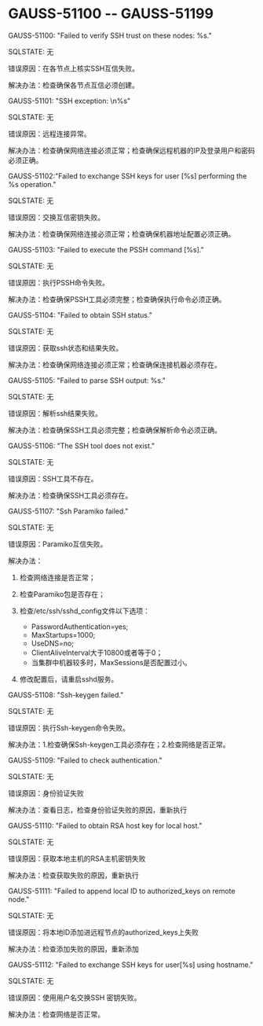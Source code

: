 # GAUSS-51100 -- GAUSS-51199

GAUSS-51100: "Failed to verify SSH trust on these nodes: %s."

SQLSTATE: 无

错误原因：在各节点上核实SSH互信失败。

解决办法：检查确保各节点互信必须创建。

GAUSS-51101: "SSH exception: \\n%s"

SQLSTATE: 无

错误原因：远程连接异常。

解决办法：检查确保网络连接必须正常；检查确保远程机器的IP及登录用户和密码必须正确。

GAUSS-51102:"Failed to exchange SSH keys for user \[%s\] performing the %s operation."

SQLSTATE: 无

错误原因：交换互信密钥失败。

解决办法：检查确保网络连接必须正常；检查确保机器地址配置必须正确。

GAUSS-51103: "Failed to execute the PSSH command \[%s\]."

SQLSTATE: 无

错误原因：执行PSSH命令失败。

解决办法：检查确保PSSH工具必须完整；检查确保执行命令必须正确。

GAUSS-51104: "Failed to obtain SSH status."

SQLSTATE: 无

错误原因：获取ssh状态和结果失败。

解决办法：检查确保网络连接必须正常；检查确保连接机器必须存在。

GAUSS-51105: "Failed to parse SSH output: %s."

SQLSTATE: 无

错误原因：解析ssh结果失败。

解决办法：检查确保SSH工具必须完整；检查确保解析命令必须正确。

GAUSS-51106: "The SSH tool does not exist."

SQLSTATE: 无

错误原因：SSH工具不存在。

解决办法：检查确保SSH工具必须存在。

GAUSS-51107: "Ssh Paramiko failed."

SQLSTATE: 无

错误原因：Paramiko互信失败。

解决办法：

1.  检查网络连接是否正常；
2.  检查Paramiko包是否存在；
3.  检查/etc/ssh/sshd\_config文件以下选项：
    -   PasswordAuthentication=yes;
    -   MaxStartups=1000;
    -   UseDNS=no;
    -   ClientAliveInterval大于10800或者等于0；
    -   当集群中机器较多时，MaxSessions是否配置过小。

4.  修改配置后，请重启sshd服务。

GAUSS-51108: "Ssh-keygen failed."

SQLSTATE: 无

错误原因：执行Ssh-keygen命令失败。

解决办法：1.检查确保Ssh-keygen工具必须存在；2.检查网络是否正常。

GAUSS-51109: "Failed to check authentication."

SQLSTATE: 无

错误原因：身份验证失败

解决办法：查看日志，检查身份验证失败的原因，重新执行

GAUSS-51110: "Failed to obtain RSA host key for local host."

SQLSTATE: 无

错误原因：获取本地主机的RSA主机密钥失败

解决办法：检查获取失败的原因，重新执行

GAUSS-51111: "Failed to append local ID to authorized\_keys on remote node."

SQLSTATE: 无

错误原因：将本地ID添加进远程节点的authorized\_keys上失败

解决办法：检查添加失败的原因，重新添加

GAUSS-51112: "Failed to exchange SSH keys for user\[%s\] using hostname."

SQLSTATE: 无

错误原因：使用用户名交换SSH 密钥失败。

解决办法：检查网络是否正常。

